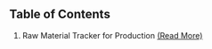 ## Table of Contents

1. Raw Material Tracker for Production [(Read More)](https://github.com/sid-the-sloth1/cartel_empire_public/blob/main/Paid/Production%20Raw%20Material.md)
